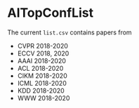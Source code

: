 # AITopConfList
The current `list.csv` contains papers from

- CVPR 2018-2020
- ECCV 2018, 2020
- AAAI 2018-2020
- ACL 2018-2020
- CIKM 2018-2020
- ICML 2018-2020
- KDD 2018-2020
- WWW 2018-2020  
